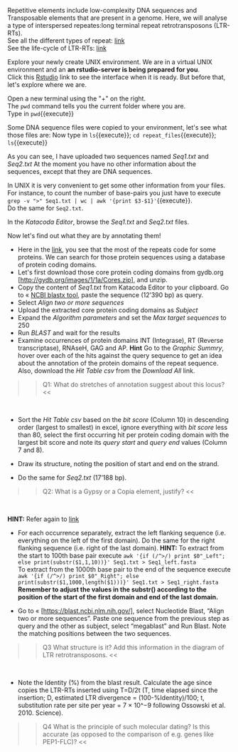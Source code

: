 Repetitive elements include low-complexity DNA sequences and Transposable elements that are present in a genome. Here, we will analyse a type of interspersed repeates:long terminal repeat retrotransposons (LTR-RTs).  
See all the different types of repeat: [link](https://media.springernature.com/full/springer-static/image/art%3A10.1038%2Fnrg2165/MediaObjects/41576_2007_Article_BFnrg2165_Fig1_HTML.jpg?as=webp)  
See the life-cycle of LTR-RTs: [link](https://en.wikipedia.org/wiki/LTR_retrotransposon#/media/File:LTR_retrotransposon.png)

Explore your newly create UNIX environment.
We are in a virtual UNIX environment and an **an rstudio-server is being prepared for you**.  
Click this [Rstudio](https://[[HOST_SUBDOMAIN]]-8787-[[KATACODA_HOST]].environments.katacoda.com/) link to see the interface when it is ready. But before that, let's explore where we are.

Open a new terminal using the "+" on the right.  
The `pwd` command tells you the current folder where you are.  
Type in `pwd`{{execute}}

Some DNA sequence files were copied to your environment, let's see what those files are:
Now type in `ls`{{execute}}; `cd repeat_files`{{execute}}; `ls`{{execute}}

As you can see, I have uploaded two sequences named *Seq1.txt* and *Seq2.txt*
At the moment you have no other information about the sequences, except that they are DNA sequences.  

In UNIX it is very convenient to get some other information from your files. For instance, to count the number of base-pairs you just have to execute `grep -v ">" Seq1.txt | wc | awk '{print $3-$1}'`{{execute}}.  
Do the same for `Seq2.txt`.  

In the *Katacoda Editor*, browse the *Seq1.txt* and *Seq2.txt* files.  

Now let's find out what they are by annotating them!  
* Here in the [link](https://media.springernature.com/full/springer-static/image/art%3A10.1038%2Fnrg2165/MediaObjects/41576_2007_Article_BFnrg2165_Fig1_HTML.jpg?as=webp), you see that the most of the repeats code for some proteins. We can search for those protein sequences using a database of protein coding domains.
* Let's first download those core protein coding domains from gydb.org [http://gydb.org/images/1/1a/Cores.zip], and unzip.
* Copy the content of *Seq1.txt* from Katacoda Editor to your clipboard. Go to « [NCBI blastx tool](https://blast.ncbi.nlm.nih.gov/Blast.cgi?PROGRAM=blastx&PAGE_TYPE=BlastSearch&BLAST_SPEC=blast2seq&LINK_LOC=blasttab), paste the sequence (12’390 bp) as query. 
* Select *Align two or more sequences*
* Upload the extracted core protein coding domains as *Subject*
* Expand the *Algorithm parameters* and set the *Max target sequences* to 250
* Run *BLAST* and wait for the results
* Examine occurrences of protein domains INT (Integrase), RT (Reverse transcriptase), RNAseH, GAG and AP. 
**Hint** Go to the *Graphic Summry*, hover over each of the hits against the query sequence to get an idea about the annotation of the protein domains of the repeat sequence. Also, download the *Hit Table csv* from the *Download All* link.


>>Q1: What do stretches of annotation suggest about this locus? <<

<br/>

* Sort the *Hit Table csv* based on the *bit score* (Column 10) in descending order (largest to smallest) in excel, ignore everything with *bit score* less than 80, select the first occurring hit per protein coding domain with the largest bit score and note its *query start* and *query end* values (Column 7 and 8). 
* Draw its structure, noting the position of start and end on the strand.

* Do the same for *Seq2.txt* (17’188 bp). 

>>Q2: What is a Gypsy or a Copia element, justify? << 
<br/>

**HINT:** Refer again to [link](https://media.springernature.com/full/springer-static/image/art%3A10.1038%2Fnrg2165/MediaObjects/41576_2007_Article_BFnrg2165_Fig1_HTML.jpg?as=webp)


* For each occurrence separately, extract the left flanking sequence (i.e. everything on the left of the first domain). Do the same for the right flanking sequence (i.e. right of the last domain).
**HINT:** To extract from the start to 100th base pair execute `awk '{if (/^>/) print $0"_Left"; else print(substr($1,1,10))}' Seq1.txt > Seq1_left.fasta`  
To extract from the 1000th base pair to the end of the sequence execute `awk '{if (/^>/) print $0"_Right"; else print(substr($1,1000,length($1)))}' Seq1.txt > Seq1_right.fasta`  
**Remember to adjust the values in the substr() according to the position of the start of the first domain and end of the last domain.**

* Go to « [https://blast.ncbi.nlm.nih.gov/], select Nucleotide Blast, “Align two or more sequences”. Paste one sequence from the previous step as query and the other as subject, select “megablast” and Run Blast. Note the matching positions between the two sequences. 

>>Q3 What structure is it? Add this information in the diagram of LTR retrotransposons. <<

<br/>

* Note the Identity (%) from the blast result. Calculate the age since copies the LTR-RTs inserted using T=D/2t (T, time elapsed since the insertion; D, estimated LTR divergence = (100-%Identity)/100; t,  substitution rate per site per year = 7 × 10^−9 following Ossowski et al. 2010. Science). 

>>Q4 What is the principle of such molecular dating? Is this accurate (as opposed to the comparison of e.g. genes like PEP1-FLC)? <<

<br/>

